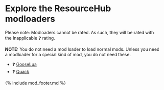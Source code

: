# Explore the ResourceHub modloaders

Please note: Modloaders cannot be rated. As such, they will be rated with the Inapplicable ❓ rating.

**NOTE:** You do not need a mod loader to load normal mods.
Unless you need a modloader for a special kind of mod, you do not need these.

* ❓ [GooseLua](mods/GooseLua.md)
* ❓ [Quack](mods/Quack.md)

{% include mod_footer.md %}